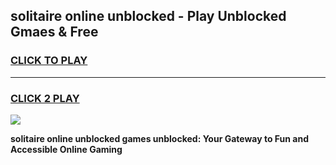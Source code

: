
## solitaire online unblocked - Play Unblocked Gmaes & Free
<h3>
<a href="https://news.freeplayer.one?title=solitaire_online_unblocked&ref=16F">CLICK TO PLAY</a></h3>
<hr>

<h3>
<a href="https://news.freeplayer.one?title=solitaire_online_unblocked&ref=16F">CLICK 2 PLAY</a>
  
</h3>

<a href="https://news.freeplayer.one?title=solitaire_online_unblocked&ref=16F/"><img src="https://clearcache.store/games.png"></a>


**solitaire online unblocked games unblocked: Your Gateway to Fun and Accessible Online Gaming**
